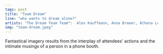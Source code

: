 ```yaml
---
tags: post
title: "Team Dream"
line: "who wants to dream alone?"
artists: "The Dream Team Team™:  Alex Kauffmann, Anna Brewer, Athena Leong, Connie Ye, Lucas Gelfond"
img: "team-dream.jpeg"
---
```


Fantastical imagery results from the interplay of attendees' actions and the intimate musings of a person in a phone booth.